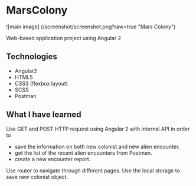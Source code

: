 # MarsColony
![main image] (/screenshot/screenshot.png?raw=true "Mars Colony")

Web-based application project using Angular 2

## Technologies
* Angular2
* HTML5
* CSS3 (flexbox layout)
* SCSS 
* Postman


## What I have learned

Use GET and POST HTTP request using Angular 2 with internal API in order to 
* save the information on both new colonist and new alien encounter.
* get the list of the recent alien encounters from Postman.
* create a new encounter report.

Use router to navigate through different pages.
Use the local storage to save new colonist object. 
